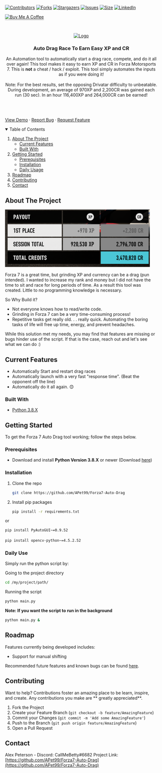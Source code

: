 [![Contributors][contributors-shield]][contributors-url]
[![Forks][forks-shield]][forks-url]
[![Stargazers][stars-shield]][stars-url]
[![Issues][issues-shield]][issues-url]
[![Size][size-shield]][size-url]
[![LinkedIn][linkedin-shield]][linkedin-url]

<a href="https://www.paypal.com/donate?business=42UDCSWF2PHZE&currency_code=USD" target="_blank"><img src="https://www.buymeacoffee.com/assets/img/custom_images/orange_img.png" alt="Buy Me A Coffee" style="height: 41px !important;width: 174px !important;box-shadow: 0px 3px 2px 0px rgba(190, 190, 190, 0.5) !important;-webkit-box-shadow: 0px 3px 2px 0px rgba(190, 190, 190, 0.5) !important;" ></a>


<!-- PROJECT LOGO -->
<br />
<p align="center">
  <a href="https://github.com/APet99/Forza7-Auto-Drag">
    <img src="https://vgboxart.com/resources/logo/15487_forza-motorsport-7-prev.png" alt="Logo" width="256" height="256">
  </a>

<h3 align="center">Auto Drag Race To Earn Easy XP and CR</h3>

  <p align="center">
    An Automation tool to automatically start a drag race, compete, and do it all over again! This tool makes it easy to earn XP and CR in Forza Motorsports 7. This is <strong>not</strong> a cheat / hack / exploit. This tool simply automates the inputs as if you were doing it!
    <br/>
    <br/>
    Note: For the best results, set the opposing Drivatar difficulty to unbeatable. 
    During development, an average of 970XP and 2,200CR was gained each run (30 sec). In an hour 116,400XP and 264,000CR can be earned!
    </p>
    <br />
    <br />
    <br />
    <a href="https://www.youtube.com/watch?v=HS-TL2YRhwo">View Demo</a>
    ·
    <a href="https://github.com/APet99/Forza7-Auto-Drag/issues">Report Bug</a>
    ·
    <a href="https://github.com/APet99/Forza7-Auto-Drag/issues">Request Feature</a>
  </p>




<!-- TABLE OF CONTENTS -->
<details open="open">
  <summary>Table of Contents</summary>
  <ol>
    <li>
      <a href="#about-the-project">About The Project</a>
      <ul>
        <li><a href="#current-features">Current Features</a></li>
        <li><a href="#built-with">Built With</a></li>
      </ul>
    </li>
    <li>
      <a href="#getting-started">Getting Started</a>
      <ul>
        <li><a href="#prerequisites">Prerequisites</a></li>
        <li><a href="#installation">Installation</a></li>
        <li><a href="# daily-usage">Daily Usage</a></li>
      </ul>
    </li>
    <li><a href="#roadmap">Roadmap</a></li>
    <li><a href="#contributing">Contributing</a></li>
    <li><a href="#contact">Contact</a></li>
  </ol>
</details>



<!-- ABOUT THE PROJECT -->

## About The Project

![proof2_img][proof2_img]

Forza 7 is a great time, but grinding XP and currency can be a drag (pun intended). I wanted to increase my rank and
money but I did not have the time to sit and race for long periods of time. As a result this tool was created. Little to
no programming knowledge is necessary.

So Why Build it?

* Not everyone knows how to read/write code.
* Grinding in Forza 7 can be a very time-consuming process!
* Repetitive tasks get really old. . . really quick. Automating the boring tasks of life will free up time, energy, and
  prevent headaches.

While this solution met my needs, you may find that features are missing or bugs hinder use of the script. If that is
the case, reach out and let's see what we can do :)

## Current Features

* Automatically Start and restart drag races
* Automatically launch with a very fast "response time". (Beat the opponent off the line)
* Automatically do it all again. 😊

### Built With

* [Python 3.8.X](https://www.python.org/downloads/)

<!-- GETTING STARTED -->

## Getting Started

To get the Forza 7 Auto Drag tool working; follow the steps below.

### Prerequisites

* Download and install **Python Version 3.8.X** or newer (Download [here](https://www.python.org/downloads/))

### Installation

1. Clone the repo
   ```sh
   git clone https://github.com/APet99/Forza7-Auto-Drag
   ```
3. Install pip packages

   ```sh
   pip install -r requirements.txt
   ```

or

   ```sh
   pip install PyAutoGUI~=0.9.52
   
   pip install opencv-python~=4.5.2.52
   
   ```

### Daily Use

Simply run the python script by:

Going to the project directory

   ```sh
   cd /my/project/path/
   ```

Running the script

   ```sh
   python main.py
   ```

**Note: If you want the script to run in the background**

   ```sh
   python main.py &
   ```

## Roadmap

Features currently being developed includes:

* Support for manual shifting

Recommended future features and known bugs can be found [here](https://github.com/APet99/Forza7-Auto-Drag/issues).




<!-- CONTRIBUTING -->

## Contributing

Want to help? Contributions foster an amazing place to be learn, inspire, and create. Any contributions you make are **
greatly appreciated**.

1. Fork the Project
2. Create your Feature Branch (`git checkout -b feature/AmazingFeature`)
3. Commit your Changes (`git commit -m 'Add some AmazingFeature'`)
4. Push to the Branch (`git push origin feature/AmazingFeature`)
5. Open a Pull Request

<!-- CONTACT -->

## Contact

Alex Peterson - Discord: CallMeBetty#6682 Project
Link: [https://github.com/APet99/Forza7-Auto-Drag](https://github.com/APet99/Forza7-Auto-Drag)


[contributors-shield]: https://img.shields.io/github/contributors/APet99/Forza7-Auto-Drag?style=plastic&logo=appveyor

[contributors-url]: https://github.com/APet99/Forza7-Auto-Drag/graphs/contributors

[forks-shield]: https://img.shields.io/github/forks/APet99/Forza7-Auto-Drag?style=plastic&logo=appveyor

[forks-url]: https://github.com/APet99/Forza7-Auto-Drag/network/members

[stars-shield]: https://img.shields.io/github/stars/APet99/Forza7-Auto-Drag?style=plastic&logo=appveyor

[stars-url]: https://github.com/APet99/Forza7-Auto-Drag/stargazers

[issues-shield]: https://img.shields.io/github/issues/APet99/Forza7-Auto-Drag?style=plastic&logo=appveyor

[issues-url]: https://github.com/APet99/Forza7-Auto-Drag/issues

[size-shield]: https://img.shields.io/github/repo-size/APet99/Forza7-Auto-Drag?style=plastic&logo=appveyor

[size-url]: https://github.com/APet99/Forza7-Auto-Drag/releases/tag/1.0.0

[issues-url]: https://github.com/APet99/Forza7-Auto-Drag/archive/master.zip


[linkedin-shield]: https://img.shields.io/badge/-LinkedIn-black?style=plastic&logo=appveyor

[linkedin-url]: https://www.linkedin.com/in/alexpeterson99/


[download-url]: https://github.com/APet99/Forza7-Auto-Drag/releases/tag/v1.1.0

[proof2_img]: images/ProofOfResults.png

